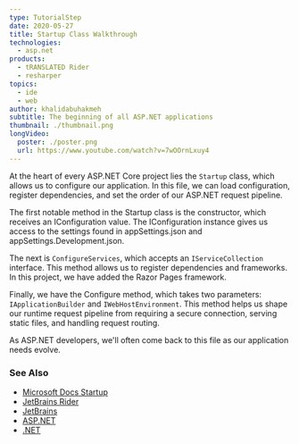 ```yaml
---
type: TutorialStep
date: 2020-05-27
title: Startup Class Walkthrough
technologies:
  - asp.net
products:
  - tRANSLATED Rider
  - resharper
topics:
  - ide
  - web
author: khalidabuhakmeh
subtitle: The beginning of all ASP.NET applications
thumbnail: ./thumbnail.png
longVideo:
  poster: ./poster.png
  url: https://www.youtube.com/watch?v=7wOOrnLxuy4
---
```


At the heart of every ASP.NET Core project lies the `Startup` class, which allows us to configure our application. In this file, we can load configuration, register dependencies, and set the order of our ASP.NET request pipeline.

The first notable method in the Startup class is the constructor, which receives an IConfiguration value. The IConfiguration instance gives us access to the settings found in appSettings.json and appSettings.Development.json.

The next is `ConfigureServices`, which accepts an `IServiceCollection` interface. This method allows us to register dependencies and frameworks. In this project, we have added the Razor Pages framework.

Finally, we have the Configure method, which takes two parameters: `IApplicationBuilder` and `IWebHostEnvironment`. This method helps us shape our runtime request pipeline from requiring a secure connection, serving static files, and handling request routing.

As ASP.NET developers, we'll often come back to this file as our application needs evolve.

### See Also

- [Microsoft Docs Startup](https://docs.microsoft.com/en-us/aspnet/core/fundamentals/startup?view=aspnetcore-3.1)
- [JetBrains Rider](https://jetbrains.com/rider)
- [JetBrains](https://jetbrains.com/)
- [ASP.NET](https://dotnet.microsoft.com/apps/aspnet)
- [.NET](https://dot.net/)